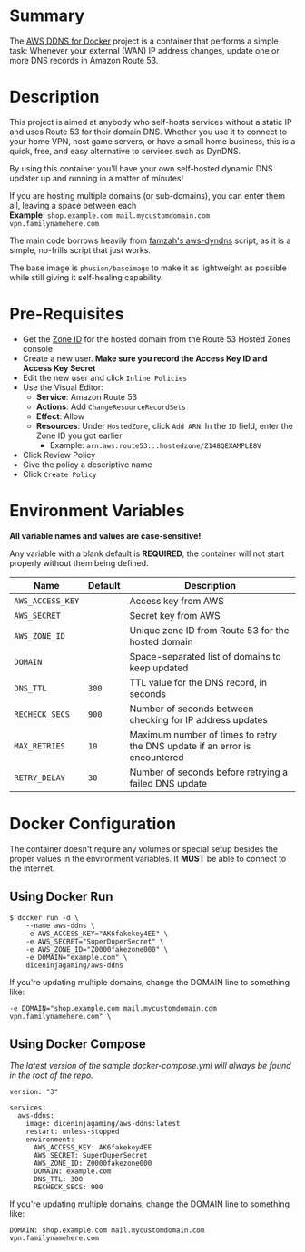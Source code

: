 

# Summary
The [AWS DDNS for Docker](https://hub.docker.com/repository/docker/diceninjagaming/aws-ddns) project is a container that performs a simple task: Whenever your external (WAN) IP address changes, update one or more DNS records in Amazon Route 53.

# Description
This project is aimed at anybody who self-hosts services without a static IP and uses Route 53 for their domain DNS. Whether you use it to connect to your home VPN, host game servers, or have a small home business, this is a quick, free, and easy alternative to services such as DynDNS.

By using this container you'll have your own self-hosted dynamic DNS updater up and running in a matter of minutes!

If you are hosting multiple domains (or sub-domains), you can enter them all, leaving a space between each \
**Example**: `shop.example.com mail.mycustomdomain.com vpn.familynamehere.com`

The main code borrows heavily from [famzah's aws-dyndns](https://github.com/famzah/aws-dyndns) script, as it is a simple, no-frills script that just works.

The base image is `phusion/baseimage` to make it as lightweight as possible while still giving it self-healing capability.

# Pre-Requisites
- Get the [Zone ID]((http://docs.aws.amazon.com/Route53/latest/DeveloperGuide/UsingWithIAM.html)) for the hosted domain from the Route 53 Hosted Zones console
- Create a new user. **Make sure you record the Access Key ID and Access Key Secret**
- Edit the new user and click ```Inline Policies``` 
- Use the Visual Editor:
  - **Service**: Amazon Route 53
  - **Actions**: Add `ChangeResourceRecordSets`
  - **Effect**: Allow
  - **Resources**: Under `HostedZone`, click `Add ARN`. In the `ID` field, enter the Zone ID you got earlier 
    - Example: ```arn:aws:route53:::hostedzone/Z148QEXAMPLE8V```
- Click Review Policy
- Give the policy a descriptive name
- Click `Create Policy`

# Environment Variables
**All variable names and values are case-sensitive!**

Any variable with a blank default is **REQUIRED**, the container will not start properly without them being defined.

| Name             | Default | Description                                                                |
| ---------------- | ------- | -------------------------------------------------------------------------- |
| `AWS_ACCESS_KEY` |         | Access key from AWS                                                        |
| `AWS_SECRET`     |         | Secret key from AWS                                                        |
| `AWS_ZONE_ID`    |         | Unique zone ID from Route 53 for the hosted domain                         |
| `DOMAIN`         |         | Space-separated list of domains to keep updated                            |
| `DNS_TTL`        | `300`   | TTL value for the DNS record, in seconds                                   |
| `RECHECK_SECS`   | `900`   | Number of seconds between checking for IP address updates                  |
| `MAX_RETRIES`    | `10`    | Maximum number of times to retry the DNS update if an error is encountered |
| `RETRY_DELAY`    | `30`    | Number of seconds before retrying a failed DNS update                      |

# Docker Configuration
The container doesn't require any volumes or special setup besides the proper values in the environment variables. It **MUST** be able to connect to the internet.

## Using Docker Run
```
$ docker run -d \
    --name aws-ddns \
    -e AWS_ACCESS_KEY="AK6fakekey4EE" \
    -e AWS_SECRET="SuperDuperSecret" \
    -e AWS_ZONE_ID="Z0000fakezone000" \
    -e DOMAIN="example.com" \
    diceninjagaming/aws-ddns
```

If you're updating multiple domains, change the DOMAIN line to something like:
```
-e DOMAIN="shop.example.com mail.mycustomdomain.com vpn.familynamehere.com" \
```

## Using Docker Compose
*The latest version of the sample docker-compose.yml will always be found in the root of the repo.*

```
version: "3"

services: 
  aws-ddns: 
    image: diceninjagaming/aws-ddns:latest
    restart: unless-stopped
    environment:
      AWS_ACCESS_KEY: AK6fakekey4EE
      AWS_SECRET: SuperDuperSecret
      AWS_ZONE_ID: Z0000fakezone000
      DOMAIN: example.com
      DNS_TTL: 300
      RECHECK_SECS: 900
```
If you're updating multiple domains, change the DOMAIN line to something like:
```
DOMAIN: shop.example.com mail.mycustomdomain.com vpn.familynamehere.com
```